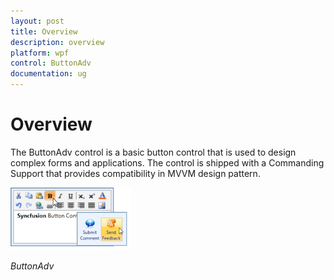 ```yaml
---
layout: post
title: Overview
description: overview
platform: wpf
control: ButtonAdv
documentation: ug
---
```


# Overview

The ButtonAdv control is a basic button control that is used to design complex forms and applications. The control is shipped with a Commanding Support that provides compatibility in MVVM design pattern.



![](Overview_images/Overview_img1.png)

_ButtonAdv_



